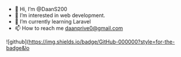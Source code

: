 - 👋 Hi, I’m @DaanS200
- 👀 I’m interested in web development.
- 🌱 I’m currently learning Laravel
- 📫 How to reach me daanprive0@gmail.com

![github](https://img.shields.io/badge/GitHub-000000?style=for-the-badge&lo
